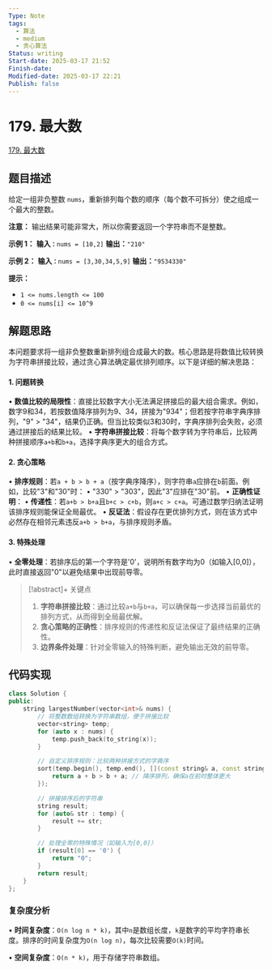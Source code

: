 ```yaml
---
Type: Note
tags:
  - 算法
  - medium
  - 贪心算法
Status: writing
Start-date: 2025-03-17 21:52
Finish-date: 
Modified-date: 2025-03-17 22:21
Publish: false
---
```



# 179. 最大数
[179. 最大数](https://leetcode.cn/problems/largest-number/)

## 题目描述
给定一组非负整数 `nums`，重新排列每个数的顺序（每个数不可拆分）使之组成一个最大的整数。

**注意：** 输出结果可能非常大，所以你需要返回一个字符串而不是整数。

**示例 1：**
**输入`：`**`nums = [10,2]`
**输出：**`"210"`

**示例 2：**
**输入`：`**`nums = [3,30,34,5,9]`
**输出：**`"9534330"`

**提示：**
- `1 <= nums.length <= 100`
- `0 <= nums[i] <= 10^9`

## 解题思路


本问题要求将一组非负整数重新排列组合成最大的数。核心思路是将数值比较转换为字符串拼接比较，通过贪心算法确定最优排列顺序。以下是详细的解决思路：


#### 1. 问题转换
• **数值比较的局限性**：直接比较数字大小无法满足拼接后的最大组合需求。例如，数字9和34，若按数值降序排列为9、34，拼接为"934"；但若按字符串字典序排列，"9" > "34"，结果仍正确。但当比较类似3和30时，字典序排列会失败，必须通过拼接后的结果比较。
• **字符串拼接比较**：将每个数字转为字符串后，比较两种拼接顺序`a+b`和`b+a`，选择字典序更大的组合方式。



#### 2. 贪心策略
• **排序规则**：若`a + b > b + a`（按字典序降序），则字符串`a`应排在`b`前面。例如，比较"3"和"30"时：
  • "330" > "303"，因此"3"应排在"30"前。
• **正确性证明**：
  • **传递性**：若`a+b > b+a`且`b+c > c+b`，则`a+c > c+a`。可通过数学归纳法证明该排序规则能保证全局最优。
  • **反证法**：假设存在更优排列方式，则在该方式中必然存在相邻元素违反`a+b > b+a`，与排序规则矛盾。



#### 3. 特殊处理
• **全零处理**：若排序后的第一个字符是'0'，说明所有数字均为0（如输入[0,0]），此时直接返回"0"以避免结果中出现前导零。


> [!abstract]+ 关键点
> 1. **字符串拼接比较**：通过比较`a+b`与`b+a`，可以确保每一步选择当前最优的排列方式，从而得到全局最优解。
> 2. **贪心策略的正确性**：排序规则的传递性和反证法保证了最终结果的正确性。
> 3. **边界条件处理**：针对全零输入的特殊判断，避免输出无效的前导零。



## 代码实现

```cpp
class Solution {
public:
    string largestNumber(vector<int>& nums) {
        // 将整数数组转换为字符串数组，便于拼接比较
        vector<string> temp;
        for (auto x : nums) {
            temp.push_back(to_string(x));
        }

        // 自定义排序规则：比较两种拼接方式的字典序
        sort(temp.begin(), temp.end(), [](const string& a, const string& b) {
            return a + b > b + a; // 降序排列，确保a在前时整体更大
        });

        // 拼接排序后的字符串
        string result;
        for (auto& str : temp) {
            result += str;
        }

        // 处理全零的特殊情况（如输入为[0,0]）
        if (result[0] == '0') {
            return "0";
        }
        return result;
    }
};
```


### 复杂度分析
• **时间复杂度**：`O(n log n * k)`，其中`n`是数组长度，`k`是数字的平均字符串长度。排序的时间复杂度为`O(n log n)`，每次比较需要`O(k)`时间。

• **空间复杂度**：`O(n * k)`，用于存储字符串数组。


